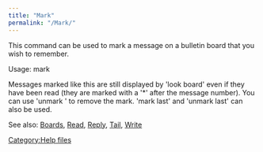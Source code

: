 ```yaml
---
title: "Mark"
permalink: "/Mark/"
---
```


This command can be used to mark a message on a bulletin board that you
wish to remember.

Usage: mark <number>

Messages marked like this are still displayed by 'look board' even if
they have been read (they are marked with a '\*' after the message
number). You can use 'unmark <number>' to remove the mark. 'mark last'
and 'unmark last' can also be used.

See also: [Boards](Boards "wikilink"), [Read](Read "wikilink"),
[Reply](Reply "wikilink"), [Tail](Tail "wikilink"),
[Write](Write "wikilink")

[Category:Help files](Category:Help_files "wikilink")
